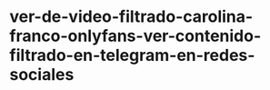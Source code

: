 # ver-de-video-filtrado-carolina-franco-onlyfans-ver-contenido-filtrado-en-telegram-en-redes-sociales
